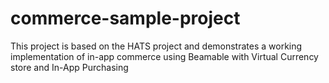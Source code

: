 # commerce-sample-project
This project is based on the HATS project and demonstrates a working implementation of in-app commerce using Beamable with Virtual Currency store and In-App Purchasing

